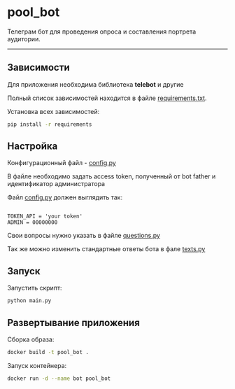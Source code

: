 # pool_bot

Телеграм бот для проведения опроса и составления портрета аудитории.

---

## Зависимости

Для приложения необходима библиотека **telebot** и другие

Полный список зависимостей находится в файле [requirements.txt](requirements.txt).

Установка всех зависимостей: 

``` bash
pip install -r requirements
```

## Настройка

Конфигурационный файл - [сonfig.py](config.py)

В файле необходимо задать aсcess token, полученный от bot father и идентификатор администратора

Файл [сonfig.py](config.py) должен выглядить так:

```

TOKEN_API = 'your token'
ADMIN = 00000000

```

Свои вопросы нужно указать в файле [questions.py](survey/questions.py)

Так же можно изменить стандартные ответы бота в фале [texts.py](survey/texts.py)

## Запуск

Запустить скрипт:

``` bash
python main.py
```

## Развертывание приложения

Сборка образа: 

``` bash
docker build -t pool_bot .
```

Запуск контейнера: 

``` bash
docker run -d --name bot pool_bot
```
